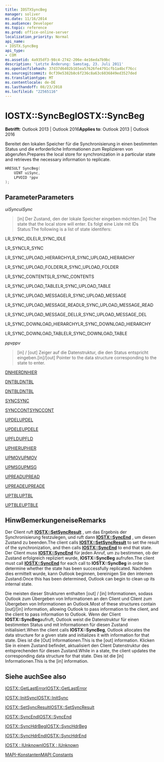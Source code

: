 ```yaml
---
title: IOSTXSyncBeg
manager: soliver
ms.date: 11/16/2014
ms.audience: Developer
ms.topic: reference
ms.prod: office-online-server
localization_priority: Normal
api_name:
- IOSTX.SyncBeg
api_type:
- COM
ms.assetid: 4a935df3-98c4-2742-206e-4e16eda7b9bc
description: 'Letzte Änderung: Samstag, 23. Juli 2011'
ms.openlocfilehash: 37d37d6402b165ea57626fe4791cfb1a4bcf76cc
ms.sourcegitcommit: 0cf39e5382b8c6f236c8a63c6036849ed3527ded
ms.translationtype: MT
ms.contentlocale: de-DE
ms.lasthandoff: 08/23/2018
ms.locfileid: "22565116"
---
```

# <a name="iostxsyncbeg"></a><span data-ttu-id="781a9-103">IOSTX::SyncBeg</span><span class="sxs-lookup"><span data-stu-id="781a9-103">IOSTX::SyncBeg</span></span>

  
  
<span data-ttu-id="781a9-104">**Betrifft**: Outlook 2013 | Outlook 2016</span><span class="sxs-lookup"><span data-stu-id="781a9-104">**Applies to**: Outlook 2013 | Outlook 2016</span></span> 
  
<span data-ttu-id="781a9-105">Bereitet den lokalen Speicher für die Synchronisierung in einen bestimmten Status und die erforderliche Informationen zum Replizieren von abgerufen.</span><span class="sxs-lookup"><span data-stu-id="781a9-105">Prepares the local store for synchronization in a particular state and retrieves the necessary information to replicate.</span></span>
  
```cpp
HRESULT SyncBeg( 
    UINT uiSync, 
    LPVOID *ppv 
);
```

## <a name="parameters"></a><span data-ttu-id="781a9-106">Parameter</span><span class="sxs-lookup"><span data-stu-id="781a9-106">Parameters</span></span>

 <span data-ttu-id="781a9-107">_uiSync_</span><span class="sxs-lookup"><span data-stu-id="781a9-107">_uiSync_</span></span>
  
>  <span data-ttu-id="781a9-108">[in] Der Zustand, den der lokale Speicher eingeben möchten.</span><span class="sxs-lookup"><span data-stu-id="781a9-108">[in] The state that the local store will enter.</span></span> <span data-ttu-id="781a9-109">Es folgt eine Liste mit IDs Status:</span><span class="sxs-lookup"><span data-stu-id="781a9-109">The following is a list of state identifers:</span></span> 
    
<span data-ttu-id="781a9-110">LR_SYNC_IDLE</span><span class="sxs-lookup"><span data-stu-id="781a9-110">LR_SYNC_IDLE</span></span>
  
> 
    
<span data-ttu-id="781a9-111">LR_SYNC</span><span class="sxs-lookup"><span data-stu-id="781a9-111">LR_SYNC</span></span>
  
> 
    
<span data-ttu-id="781a9-112">LR_SYNC_UPLOAD_HIERARCHY</span><span class="sxs-lookup"><span data-stu-id="781a9-112">LR_SYNC_UPLOAD_HIERARCHY</span></span>
  
> 
    
<span data-ttu-id="781a9-113">LR_SYNC_UPLOAD_FOLDER</span><span class="sxs-lookup"><span data-stu-id="781a9-113">LR_SYNC_UPLOAD_FOLDER</span></span>
  
> 
    
<span data-ttu-id="781a9-114">LR_SYNC_CONTENTS</span><span class="sxs-lookup"><span data-stu-id="781a9-114">LR_SYNC_CONTENTS</span></span>
  
> 
    
<span data-ttu-id="781a9-115">LR_SYNC_UPLOAD_TABLE</span><span class="sxs-lookup"><span data-stu-id="781a9-115">LR_SYNC_UPLOAD_TABLE</span></span>
  
> 
    
<span data-ttu-id="781a9-116">LR_SYNC_UPLOAD_MESSAGE</span><span class="sxs-lookup"><span data-stu-id="781a9-116">LR_SYNC_UPLOAD_MESSAGE</span></span>
  
> 
    
<span data-ttu-id="781a9-117">LR_SYNC_UPLOAD_MESSAGE_READ</span><span class="sxs-lookup"><span data-stu-id="781a9-117">LR_SYNC_UPLOAD_MESSAGE_READ</span></span>
  
> 
    
<span data-ttu-id="781a9-118">LR_SYNC_UPLOAD_MESSAGE_DEL</span><span class="sxs-lookup"><span data-stu-id="781a9-118">LR_SYNC_UPLOAD_MESSAGE_DEL</span></span>
  
> 
    
<span data-ttu-id="781a9-119">LR_SYNC_DOWNLOAD_HIERARCHY</span><span class="sxs-lookup"><span data-stu-id="781a9-119">LR_SYNC_DOWNLOAD_HIERARCHY</span></span>
  
> 
    
<span data-ttu-id="781a9-120">LR_SYNC_DOWNLOAD_TABLE</span><span class="sxs-lookup"><span data-stu-id="781a9-120">LR_SYNC_DOWNLOAD_TABLE</span></span>
  
> 
    
 <span data-ttu-id="781a9-121">_ppv_</span><span class="sxs-lookup"><span data-stu-id="781a9-121">_ppv_</span></span>
  
>  <span data-ttu-id="781a9-122">[in] / [out] Zeiger auf die Datenstruktur, die den Status entspricht eingeben.</span><span class="sxs-lookup"><span data-stu-id="781a9-122">[in]/[out] Pointer to the data structure corresponding to the state to enter.</span></span> 
    
[<span data-ttu-id="781a9-123">DNHIER</span><span class="sxs-lookup"><span data-stu-id="781a9-123">DNHIER</span></span>](dnhier.md)
  
> 
    
[<span data-ttu-id="781a9-124">DNTBL</span><span class="sxs-lookup"><span data-stu-id="781a9-124">DNTBL</span></span>](dntbl.md)
  
> 
    
[<span data-ttu-id="781a9-125">DNTBL</span><span class="sxs-lookup"><span data-stu-id="781a9-125">DNTBL</span></span>](dntbl.md)
  
> 
    
[<span data-ttu-id="781a9-126">SYNC</span><span class="sxs-lookup"><span data-stu-id="781a9-126">SYNC</span></span>](sync.md)
  
> 
    
[<span data-ttu-id="781a9-127">SYNCCONT</span><span class="sxs-lookup"><span data-stu-id="781a9-127">SYNCCONT</span></span>](synccont.md)
  
> 
    
[<span data-ttu-id="781a9-128">UPDEL</span><span class="sxs-lookup"><span data-stu-id="781a9-128">UPDEL</span></span>](updel.md)
  
> 
    
[<span data-ttu-id="781a9-129">UPDELE</span><span class="sxs-lookup"><span data-stu-id="781a9-129">UPDELE</span></span>](updele.md)
  
> 
    
[<span data-ttu-id="781a9-130">UPFLD</span><span class="sxs-lookup"><span data-stu-id="781a9-130">UPFLD</span></span>](upfld.md)
  
> 
    
[<span data-ttu-id="781a9-131">UPHIER</span><span class="sxs-lookup"><span data-stu-id="781a9-131">UPHIER</span></span>](uphier.md)
  
> 
    
[<span data-ttu-id="781a9-132">UPMOV</span><span class="sxs-lookup"><span data-stu-id="781a9-132">UPMOV</span></span>](upmov.md)
  
> 
    
[<span data-ttu-id="781a9-133">UPMSG</span><span class="sxs-lookup"><span data-stu-id="781a9-133">UPMSG</span></span>](upmsg.md)
  
> 
    
[<span data-ttu-id="781a9-134">UPREAD</span><span class="sxs-lookup"><span data-stu-id="781a9-134">UPREAD</span></span>](upread.md)
  
> 
    
[<span data-ttu-id="781a9-135">UPREADE</span><span class="sxs-lookup"><span data-stu-id="781a9-135">UPREADE</span></span>](upreade.md)
  
> 
    
[<span data-ttu-id="781a9-136">UPTBL</span><span class="sxs-lookup"><span data-stu-id="781a9-136">UPTBL</span></span>](uptbl.md)
  
> 
    
[<span data-ttu-id="781a9-137">UPTBLE</span><span class="sxs-lookup"><span data-stu-id="781a9-137">UPTBLE</span></span>](uptble.md)
  
> 
    
## <a name="remarks"></a><span data-ttu-id="781a9-138">HinwBemerkungeneise</span><span class="sxs-lookup"><span data-stu-id="781a9-138">Remarks</span></span>

<span data-ttu-id="781a9-139">Der Client ruft **[IOSTX::SetSyncResult](iostx-setsyncresult.md)** , um das Ergebnis der Synchronisierung festzulegen, und ruft dann **[IOSTX::SyncEnd](iostx-syncend.md)** , um diesen Zustand zu beenden.</span><span class="sxs-lookup"><span data-stu-id="781a9-139">The client calls **[IOSTX::SetSyncResult](iostx-setsyncresult.md)** to set the result of the synchronization, and then calls **[IOSTX::SyncEnd](iostx-syncend.md)** to end that state.</span></span> <span data-ttu-id="781a9-140">Der Client muss **[IOSTX::SyncEnd](iostx-syncend.md)** für jeden Anruf, um zu bestimmen, ob der Zustand erfolgreich repliziert wurde, **IOSTX::SyncBeg** aufrufen.</span><span class="sxs-lookup"><span data-stu-id="781a9-140">The client must call **[IOSTX::SyncEnd](iostx-syncend.md)** for each call to **IOSTX::SyncBeg** in order to determine whether the state has been successfully replicated.</span></span> <span data-ttu-id="781a9-141">Nachdem dies ermittelt wurde, kann Outlook beginnen, bereinigen Sie den internen Zustand.</span><span class="sxs-lookup"><span data-stu-id="781a9-141">Once this has been determined, Outlook can begin to clean up its internal state.</span></span> 
  
<span data-ttu-id="781a9-142">Die meisten dieser Strukturen enthalten [out] / [in] Informationen, sodass Outlook zum Übergeben von Informationen an den Client und Client zum Übergeben von Informationen an Outlook.</span><span class="sxs-lookup"><span data-stu-id="781a9-142">Most of these structures contain [out]/[in] information, allowing Outlook to pass information to the client, and the client to pass information to Outlook.</span></span> <span data-ttu-id="781a9-143">Wenn der Client **IOSTX::SyncBeg**aufruft, Outlook weist die Datenstruktur für einen bestimmten Status und mit Informationen für diesen Zustand initialisiert.</span><span class="sxs-lookup"><span data-stu-id="781a9-143">When the client calls **IOSTX::SyncBeg**, Outlook allocates the data structure for a given state and initializes it with information for that state.</span></span> <span data-ttu-id="781a9-144">Dies ist die [Out] Informationen.</span><span class="sxs-lookup"><span data-stu-id="781a9-144">This is the [out] information.</span></span> <span data-ttu-id="781a9-145">Klicken Sie in einem Zustand befindet, aktualisiert den Client Datenstruktur des entsprechenden für diesen Zustand.</span><span class="sxs-lookup"><span data-stu-id="781a9-145">While in a state, the client updates the corresponding data structure for that state.</span></span> <span data-ttu-id="781a9-146">Dies ist die [in] Informationen.</span><span class="sxs-lookup"><span data-stu-id="781a9-146">This is the [in] information.</span></span> 
  
## <a name="see-also"></a><span data-ttu-id="781a9-147">Siehe auch</span><span class="sxs-lookup"><span data-stu-id="781a9-147">See also</span></span>



[<span data-ttu-id="781a9-148">IOSTX::GetLastError</span><span class="sxs-lookup"><span data-stu-id="781a9-148">IOSTX::GetLastError</span></span>](iostx-getlasterror.md)
  
[<span data-ttu-id="781a9-149">IOSTX::InitSync</span><span class="sxs-lookup"><span data-stu-id="781a9-149">IOSTX::InitSync</span></span>](iostx-initsync.md)
  
[<span data-ttu-id="781a9-150">IOSTX::SetSyncResult</span><span class="sxs-lookup"><span data-stu-id="781a9-150">IOSTX::SetSyncResult</span></span>](iostx-setsyncresult.md)
  
[<span data-ttu-id="781a9-151">IOSTX::SyncEnd</span><span class="sxs-lookup"><span data-stu-id="781a9-151">IOSTX::SyncEnd</span></span>](iostx-syncend.md)
  
[<span data-ttu-id="781a9-152">IOSTX::SyncHdrBeg</span><span class="sxs-lookup"><span data-stu-id="781a9-152">IOSTX::SyncHdrBeg</span></span>](iostx-synchdrbeg.md)
  
[<span data-ttu-id="781a9-153">IOSTX::SyncHdrEnd</span><span class="sxs-lookup"><span data-stu-id="781a9-153">IOSTX::SyncHdrEnd</span></span>](iostx-synchdrend.md)
  
[<span data-ttu-id="781a9-154">IOSTX : IUnknown</span><span class="sxs-lookup"><span data-stu-id="781a9-154">IOSTX : IUnknown</span></span>](iostxiunknown.md)


[<span data-ttu-id="781a9-155">MAPI-Konstanten</span><span class="sxs-lookup"><span data-stu-id="781a9-155">MAPI Constants</span></span>](mapi-constants.md)

